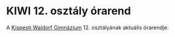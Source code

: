 KIWI 12. osztály órarend
========================

A [Kispesti Waldorf Gimnázium](http://www.waldorfkispest.hu/) 12. osztályának aktuális órarendje.
